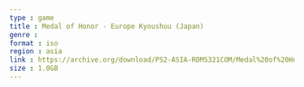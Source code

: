 ```yaml
---
type : game
title : Medal of Honor - Europe Kyoushuu (Japan)
genre : 
format : iso
region : asia
link : https://archive.org/download/PS2-ASIA-ROMS321COM/Medal%20of%20Honor%20-%20Europe%20Kyoushuu%20%28Japan%29.7z
size : 1.0GB
---
```

